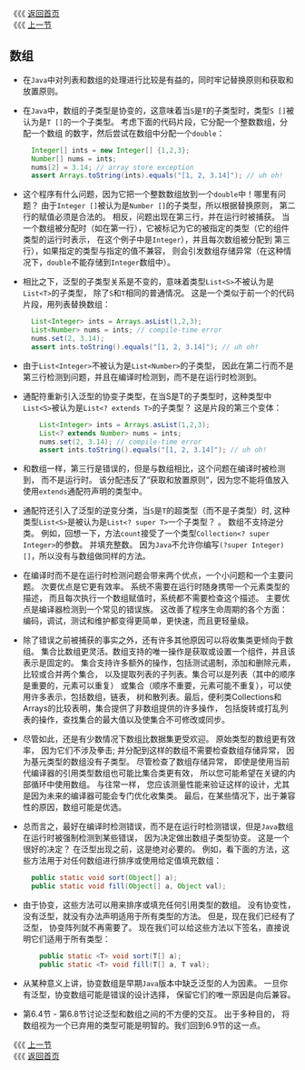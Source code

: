 《《《 [返回首页](../README.md)       <br/>
《《《 [上一节](04_The_Get_and_Put_Principle.md)

## 数组

- 在`Java`中对列表和数组的处理进行比较是有益的，同时牢记替换原则和获取和放置原则。
- 在`Java`中，数组的子类型是协变的，这意味着当`S`是`T`的子类型时，类型`S []`被认为是`T []`的一个子类型。
考虑下面的代码片段，它分配一个整数数组，分配一个数组 的数字，然后尝试在数组中分配一个`double`：
  
  ```java
    Integer[] ints = new Integer[] {1,2,3};
    Number[] nums = ints;
    nums[2] = 3.14; // array store exception
    assert Arrays.toString(ints).equals("[1, 2, 3.14]"); // uh oh!
  ```
- 这个程序有什么问题，因为它把一个整数数组放到一个`double`中！哪里有问题？ 
由于`Integer []`被认为是`Number []`的子类型，所以根据替换原则，
第二行的赋值必须是合法的。 相反，问题出现在第三行，并在运行时被捕获。 
当一个数组被分配时（如在第一行），它被标记为它的被指定的类型（它的组件类型的运行时表示，
在这个例子中是`Integer`），并且每次数组被分配到 第三行），如果指定的类型与指定的值不兼容，
则会引发数组存储异常（在这种情况下，`double`不能存储到`Integer`数组中）。

- 相比之下，泛型的子类型关系是不变的，意味着类型`List<S>`不被认为是`List<T>`的子类型，
除了`S`和`T`相同的普通情况。 这是一个类似于前一个的代码片段，用列表替换数组：

  ```java
    List<Integer> ints = Arrays.asList(1,2,3);
    List<Number> nums = ints; // compile-time error
    nums.set(2, 3.14);
    assert ints.toString().equals("[1, 2, 3.14]"); // uh oh!
  ```
- 由于`List<Integer>`不被认为是`List<Number>`的子类型，
因此在第二行而不是第三行检测到问题，并且在编译时检测到，而不是在运行时检测到。
  
- 通配符重新引入泛型的协变子类型，在当S是T的子类型时，这种类型中`List<S>`被认为是`List<? extends T>`的子类型？ 
这是片段的第三个变体：  
  
  ```java
      List<Integer> ints = Arrays.asList(1,2,3);
      List<? extends Number> nums = ints;
      nums.set(2, 3.14); // compile-time error
      assert ints.toString().equals("[1, 2, 3.14]"); // uh oh!
  ```
- 和数组一样，第三行是错误的，但是与数组相比，这个问题在编译时被检测到，
而不是运行时。 该分配违反了“获取和放置原则”，因为您不能将值放入使用`extends`通配符声明的类型中。  
 
- 通配符还引入了泛型的逆变分类，当`S`是`T`的超类型（而不是子类型）时,
这种类型`List<S>`是被认为是`List<? super T>`一个子类型？ 。 数组不支持逆分类。 
例如，回想一下，方法`count`接受了一个类型`Collection<? super Integer>`的参数。 
并填充整数。 因为`Java`不允许你编写`(?super Integer)[]`，所以没有与数组做同样的方法。   
  
- 在编译时而不是在运行时检测问题会带来两个优点，一个小问题和一个主要问题。 
次要优点是它更有效率。 系统不需要在运行时随身携带一个元素类型的描述，
而且每次执行一个数组赋值时，系统都不需要检查这个描述。 
主要优点是编译器检测到一个常见的错误族。 这改善了程序生命周期的各个方面：
编码，调试，测试和维护都变得更简单，更快速，而且更轻量级。
  
- 除了错误之前被捕获的事实之外，还有许多其他原因可以将收集类更倾向于数组。
集合比数组更灵活。数组支持的唯一操作是获取或设置一个组件，并且该表示是固定的。
集合支持许多额外的操作，包括测试遏制，添加和删除元素，比较或合并两个集合，
以及提取列表的子列表。集合可以是列表（其中的顺序是重要的，元素可以重复）
或集合（顺序不重要，元素可能不重复），可以使用许多表示，包括数组，链表，
树和散列表。最后，便利类Collections和Arrays的比较表明，集合提供了非数组提供的许多操作，
包括旋转或打乱列表的操作，查找集合的最大值以及使集合不可修改或同步。   
  
- 尽管如此，还是有少数情况下数组比数据集更受欢迎。 原始类型的数组更有效率，
因为它们不涉及拳击; 并分配到这样的数组不需要检查数组存储异常，
因为基元类型的数组没有子类型。 尽管检查了数组存储异常，
即使是使用当前代编译器的引用类型数组也可能比集合类更有效，
所以您可能希望在关键的内部循环中使用数组。 与往常一样，
您应该测量性能来验证这样的设计，尤其是因为未来的编译器可能会专门优化收集类。 
最后，在某些情况下，出于兼容性的原因，数组可能是优选。
   
- 总而言之，最好在编译时检测错误，而不是在运行时检测错误，但是`Java`数组在运行时被强制检测到某些错误，
因为决定做出数组子类型协变。 这是一个很好的决定？ 在泛型出现之前，这是绝对必要的。 
例如，看下面的方法，这些方法用于对任何数组进行排序或使用给定值填充数组：  
 
  ```java
    public static void sort(Object[] a);
    public static void fill(Object[] a, Object val);
  ```
- 由于协变，这些方法可以用来排序或填充任何引用类型的数组。 没有协变性，
没有泛型，就没有办法声明适用于所有类型的方法。 但是，现在我们已经有了泛型，
协变阵列就不再需要了。 现在我们可以给这些方法以下签名，直接说明它们适用于所有类型：  
  
  ```java
      public static <T> void sort(T[] a);
      public static <T> void fill(T[] a, T val);
  ```
- 从某种意义上讲，协变数组是早期`Java`版本中缺乏泛型的人为因素。 一旦你有泛型，协变数组可能是错误的设计选择，
保留它们的唯一原因是向后兼容。
  
- 第6.4节 - 第6.8节讨论泛型和数组之间的不方便的交互。 出于多种目的，
将数组视为一个已弃用的类型可能是明智的。我们回到6.9节的这一点。 
 
《《《 [上一节](06_Wildcards_Versus_Type_Parameters.md) <br/>
《《《 [返回首页](../README.md)
